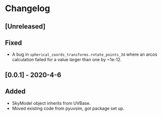 # Changelog

## [Unreleased]

## Fixed
- A bug in `spherical_coords_transforms.rotate_points_3d` where an arcos
calculation failed for a value larger than one by ~1e-12.

## [0.0.1] - 2020-4-6

## Added
- SkyModel object inherits from UVBase.
- Moved existing code from pyuvsim, got package set up.

